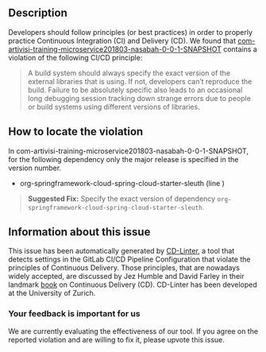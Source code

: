 
## Description
Developers should follow principles (or best practices) in order to properly practice Continuous Integration (CI) and Delivery (CD).
We found that [com-artivisi-training-microservice201803-nasabah-0-0-1-SNAPSHOT](https://gitlab.com/training-microservices-2018-03/nasabah/blob/master/.gitlab-ci.yml) contains a violation of the following CI/CD principle:

> A build system should always specify the exact version of the external libraries that is using.
If not, developers can’t reproduce the build. Failure to be absolutely specific also leads to an occasional long debugging session tracking down strange errors due to people or build systems using different versions of libraries.

## How to locate the violation

In com-artivisi-training-microservice201803-nasabah-0-0-1-SNAPSHOT, for the following dependency only the major release is specified in the version number.

* org-springframework-cloud-spring-cloud-starter-sleuth (line )

> **Suggested Fix:** Specify the exact version of dependency `org-springframework-cloud-spring-cloud-starter-sleuth`.

## Information about this issue

This issue has been automatically generated by [CD-Linter](https://gitlab.com/Jancso/configuration-analytics), a tool that detects settings in the GitLab CI/CD Pipeline Configuration that violate the principles of Continuous Delivery. Those principles, that are nowadays widely accepted, are discussed by Jez Humble and David Farley in their landmark [book](https://www.oreilly.com/library/view/continuous-delivery-reliable/9780321670250/) on Continuous Delivery (CD). CD-Linter has been developed at the University of Zurich.

### Your feedback is important for us
We are currently evaluating the effectiveness of our tool. If you agree on the reported violation and are willing to fix it, please upvote this issue.